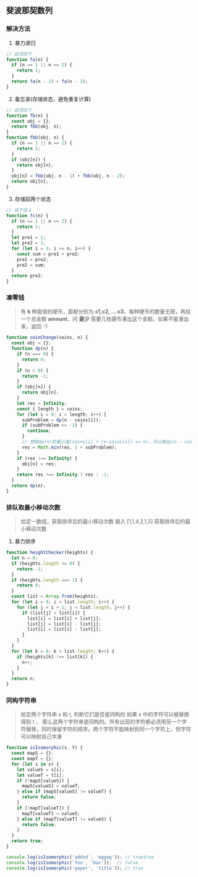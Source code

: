 ## 斐波那契数列
### 解决方法
1. 暴力递归
```javascript
// 自顶向下
function fa(n) {
  if (n == 1 || n == 2) {
    return 1;
  }
  return fa(n - 1) + fa(n - 2);
}
```

2. 备忘录(存储状态，避免重复计算)
```javascript
// 自顶向下
function fb(n) {
  const obj = {};
  return fbb(obj, n);
}
function fbb(obj, n) {
  if (n == 1 || n == 2) {
    return 1;
  }
  if (obj[n]) {
    return obj[n];
  }
  obj[n] = fbb(obj, n - 1) + fbb(obj, n - 2);
  return obj[n];
}
```
3. 存储前两个状态
```javascript
// 自下往上
function fc(n) {
  if (n == 1 || n == 2) {
    return 1;
  }
  let pre1 = 1;
  let pre2 = 1;
  for (let i = 3; i <= n; i++) {
    const sum = pre1 + pre2;
    pre1 = pre2;
    pre2 = sum;
  }
  return pre2;
}
```

### 凑零钱
> 有 **k** 种面值的硬币，面额分别为 **c1,c2, ... c3**，每种硬币的数量无限，再给一个总金额 **amount**，问 **最少** 需要几枚硬币凑出这个金额，如果不能凑出来，返回 -1
```javascript
function coinChange(coins, n) {
  const obj = {};
  function dp(n) {
    if (n === 0) {
      return 0;
    }
    if (n < 0) {
      return -1;
    }
    if (obj[n]) {
      return obj[n];
    }
    let res = Infinity;
    const { length } = coins;
    for (let i = 0; i < length; i++) {
      subProblem = dp(n - coins[i]);
      if (subProblem == -1) {
        continue;
      }
      // 想取dp(n)的最小值(coins[i] + (n-coins[i]) == n)，可以取dp(n - coins[i])的最小值 + 1
      res = Math.min(res, 1 + subProblem);
    }
    if (res !== Infinity) {
      obj[n] = res;
    }
    return res !== Infinity ? res : -1;
  }
  return dp(n);
}
```

### 排队取最小移动次数
> 给定一数组，获取排序后的最小移动次数
> 输入 [1,1,4,2,1,3] 获取排序后的最小移动次数
1. 暴力排序
```javascript
function heightChecker(heights) {
  let n = 0;
  if (heights.length <= 0) {
    return -1;
  }
  if (heights.length === 1) {
    return 0;
  }
  const list = Array.from(heights);
  for (let i = 0; i < list.length; i++) {
    for (let j = i + 1; j < list.length; j++) {
      if (list[j] < list[i]) {
        list[i] = list[i] + list[j];
        list[j] = list[i] - list[j];
        list[i] = list[i] - list[j];
      }
    }
  }
  for (let k = 0; k < list.length; k++) {
    if (heights[k] !== list[k]) {
      n++;
    }
  }
  return n;
}
```

### 同构字符串
> 给定两个字符串 s 和 t, 判断它们是否是同构的
> 如果 s 中的字符可以被替换得到 t ， 那么这两个字符串是同构的。所有出现的字符都必须用另一个字符替换，同时保留字符的顺序。两个字符不能映射到同一个字符上，但字符可以映射自己本身

```javascript
function isIsomorphic(s, t) {
  const mapS = {};
  const mapT = {};
  for (let i in s) {
    let valueS = s[i];
    let valueT = t[i];
    if (!mapS[valueS]) {
      mapS[valueS] = valueT;
    } else if (mapS[valueS] != valueT) {
      return false;
    }
    if (!mapT[valueT]) {
      mapT[valueT] = valueS;
    } else if (mapT[valueT] != valueS) {
      return false;
    }
  }
  return true;
}

console.log(isIsomorphic('addsd', 'eggag')); // truetrue
console.log(isIsomorphic('foo', 'bar'));  // false
console.log(isIsomorphic('paper', 'title')); // true
```
